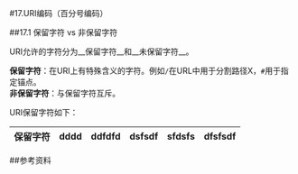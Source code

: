 #17.URI编码（百分号编码）
  
##17.1 保留字符 vs 非保留字符
  
URI允许的字符分为__保留字符__和__未保留字符__。

__保留字符__：在URI上有特殊含义的字符。例如`/`在URL中用于分割路径X，`#`用于指定锚点。<br>
__非保留字符__：与保留字符互斥。

URI保留字符如下：

保留字符 |dddd  |ddfdfd  |dsfsdf |sfdsfs |dfsfsdf
---------|------|--------|-------|-------|--------


##参考资料
